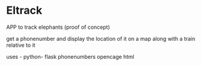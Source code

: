 # Eltrack

APP to track elephants (proof of concept)

get a phonenumber and display the location of it on a map along with a train relative to it

uses - 
python-
  flask
  phonenumbers
  opencage
html
